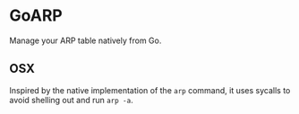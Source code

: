 # GoARP

Manage your ARP table natively from Go.

## OSX

Inspired by the native implementation of the `arp` command, it uses sycalls to
avoid shelling out and run `arp -a`.

